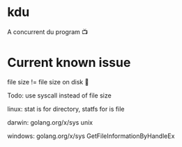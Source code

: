 # kdu
A concurrent du program  📺

# Current known issue
file size != file size on disk 🚬

Todo: use syscall instead of file size


linux: stat is for directory, statfs for is file

darwin: golang.org/x/sys unix

windows: golang.org/x/sys GetFileInformationByHandleEx 
